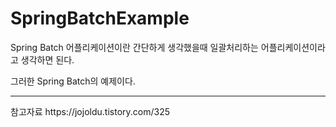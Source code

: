 # SpringBatchExample

Spring Batch 어플리케이션이란 간단하게 생각했을때 일괄처리하는 어플리케이션이라고 생각하면 된다.

그러한 Spring Batch의 예제이다.

<hr>
참고자료
https://jojoldu.tistory.com/325
